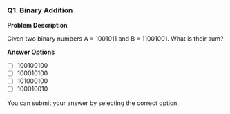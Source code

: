 ### Q1. Binary Addition

**Problem Description**

Given two binary numbers A = 1001011 and B = 11001001. What is their sum?

**Answer Options**

- [ ] 100100100
- [ ] 100010100
- [ ] 101000100
- [ ] 100010010

You can submit your answer by selecting the correct option.
